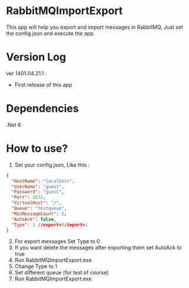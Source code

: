 # RabbitMQImportExport
This app will help you export and import messages in RabbitMQ, Just set the config.json and execute the app.

# Version Log
ver 1401.04.21.1 :
- First release of this app

# Dependencies
.Net 6

# How to use?
1. Set your config.json, Like this :
```json
{
  "HostName": "localhost",
  "UserName": "guest",
  "Password": "guest",
  "Port": 5672,
  "VirtualHost": "/",
  "Queue": "testqueue",
  "MinMessageCount": 6,
  "AutoAck": false,
  "Type": 1 //export=0/import=1
}
```
2. For export messages Set Type to 0
3. If you want delete the messages after exporting them set AutoAck to true
4. Run RabbitMQImportExport.exe
5. Change Type to 1
6. Set different queue (for test of course)
7. Run RabbitMQImportExport.exe
